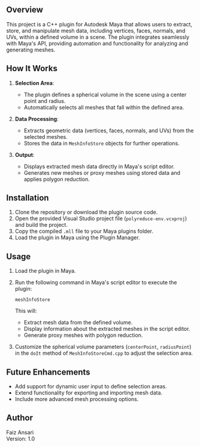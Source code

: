 ## Overview
This project is a C++ plugin for Autodesk Maya that allows users to extract, store, and manipulate mesh data, including vertices, faces, normals, and UVs, within a defined volume in a scene. The plugin integrates seamlessly with Maya's API, providing automation and functionality for analyzing and generating meshes.

## How It Works
1. **Selection Area**:
   - The plugin defines a spherical volume in the scene using a center point and radius.
   - Automatically selects all meshes that fall within the defined area.

2. **Data Processing**:
   - Extracts geometric data (vertices, faces, normals, and UVs) from the selected meshes.
   - Stores the data in `MeshInfoStore` objects for further operations.

3. **Output**:
   - Displays extracted mesh data directly in Maya's script editor.
   - Generates new meshes or proxy meshes using stored data and applies polygon reduction.

## Installation
1. Clone the repository or download the plugin source code.
2. Open the provided Visual Studio project file (`polyreduce-env.vcxproj`) and build the project.
3. Copy the compiled `.mll` file to your Maya plugins folder.
4. Load the plugin in Maya using the Plugin Manager.

## Usage
1. Load the plugin in Maya.
2. Run the following command in Maya's script editor to execute the plugin:
   ```mel
   meshInfoStore
   ```
   This will:
   - Extract mesh data from the defined volume.
   - Display information about the extracted meshes in the script editor.
   - Generate proxy meshes with polygon reduction.

3. Customize the spherical volume parameters (`centerPoint`, `radiusPoint`) in the `doIt` method of `MeshInfoStoreCmd.cpp` to adjust the selection area.

## Future Enhancements
- Add support for dynamic user input to define selection areas.
- Extend functionality for exporting and importing mesh data.
- Include more advanced mesh processing options.

## Author
Faiz Ansari  
Version: 1.0
